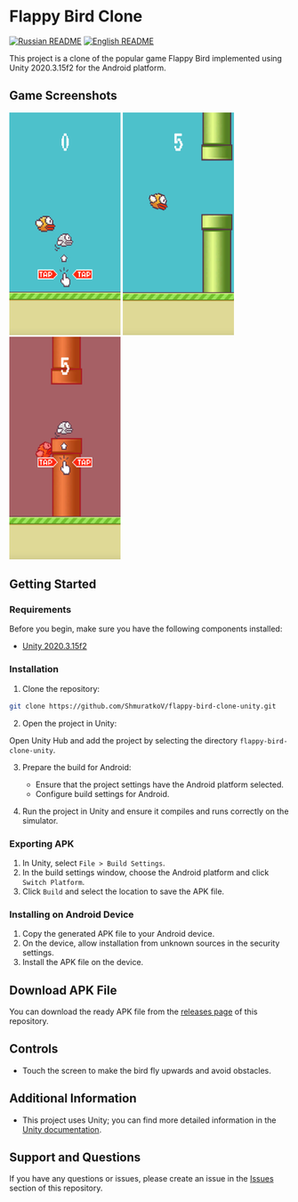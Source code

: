 # Flappy Bird Clone

[![Russian README](https://raw.githubusercontent.com/hjnilsson/country-flags/master/png100px/ru.png)](README.md) [![English README](https://raw.githubusercontent.com/hjnilsson/country-flags/master/png100px/us.png)](readme_en.md) 

This project is a clone of the popular game Flappy Bird implemented using Unity 2020.3.15f2 for the Android platform.

## Game Screenshots

<img src="Preview/1.png" width="200" height="400"> <img src="Preview/2.png" width="200" height="400"> <img src="Preview/3.png" width="200" height="400">

## Getting Started

### Requirements

Before you begin, make sure you have the following components installed:
- [Unity 2020.3.15f2](https://unity.com/)

### Installation

1. Clone the repository:

```bash
git clone https://github.com/ShmuratkoV/flappy-bird-clone-unity.git
```

2. Open the project in Unity:

Open Unity Hub and add the project by selecting the directory `flappy-bird-clone-unity`.

3. Prepare the build for Android:

   - Ensure that the project settings have the Android platform selected.
   - Configure build settings for Android.

4. Run the project in Unity and ensure it compiles and runs correctly on the simulator.

### Exporting APK

1. In Unity, select `File > Build Settings`.
2. In the build settings window, choose the Android platform and click `Switch Platform`.
3. Click `Build` and select the location to save the APK file.

### Installing on Android Device

1. Copy the generated APK file to your Android device.
2. On the device, allow installation from unknown sources in the security settings.
3. Install the APK file on the device.

## Download APK File

You can download the ready APK file from the [releases page](https://github.com/ShmuratkoV/flappy-bird-clone-unity/releases) of this repository.

## Controls

- Touch the screen to make the bird fly upwards and avoid obstacles.

## Additional Information

- This project uses Unity; you can find more detailed information in the [Unity documentation](https://docs.unity3d.com/).

## Support and Questions

If you have any questions or issues, please create an issue in the [Issues](https://github.com/ShmuratkoV/flappy-bird-clone-unity/issues) section of this repository.